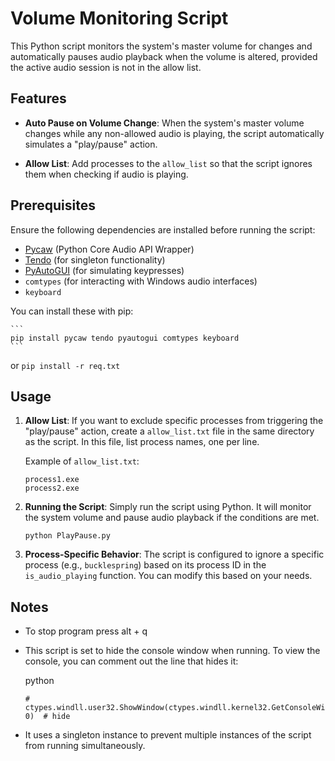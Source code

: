 Volume Monitoring Script
========================

This Python script monitors the system's master volume for changes and automatically pauses audio playback when the volume is altered, provided the active audio session is not in the allow list.

Features
--------

*   **Auto Pause on Volume Change**: When the system's master volume changes while any non-allowed audio is playing, the script automatically simulates a "play/pause" action.
    
*   **Allow List**: Add processes to the `allow_list` so that the script ignores them when checking if audio is playing.

Prerequisites
-------------

Ensure the following dependencies are installed before running the script:

*   [Pycaw](https://github.com/AndreMiras/pycaw) (Python Core Audio API Wrapper)
*   [Tendo](https://github.com/pycontribs/tendo) (for singleton functionality)
*   [PyAutoGUI](https://github.com/asweigart/pyautogui) (for simulating keypresses)
*   `comtypes` (for interacting with Windows audio interfaces)
*   `keyboard`

You can install these with pip:

    ```
    pip install pycaw tendo pyautogui comtypes keyboard
    ```
or
    ```
    pip install -r req.txt
    ```

Usage
-----

1.  **Allow List**: If you want to exclude specific processes from triggering the "play/pause" action, create a `allow_list.txt` file in the same directory as the script. In this file, list process names, one per line.
    
    Example of `allow_list.txt`:    
    ```
    process1.exe
    process2.exe
    ```
    
3.  **Running the Script**: Simply run the script using Python. It will monitor the system volume and pause audio playback if the conditions are met.

    ```
    python PlayPause.py
    ```

3.  **Process-Specific Behavior**: The script is configured to ignore a specific process (e.g., `bucklespring`) based on its process ID in the `is_audio_playing` function. You can modify this based on your needs.

Notes
-----

*   To stop program press alt + q
*   This script is set to hide the console window when running. To view the console, you can comment out the line that hides it:   

    python
    
    ```
    # ctypes.windll.user32.ShowWindow(ctypes.windll.kernel32.GetConsoleWindow(), 0)  # hide
    ```

*   It uses a singleton instance to prevent multiple instances of the script from running simultaneously.
